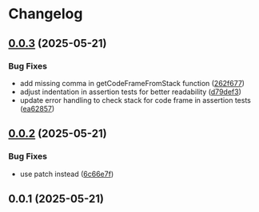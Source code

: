 # Changelog

## [0.0.3](https://github.com/robertsLando/assert-code-frame/compare/v0.0.2...v0.0.3) (2025-05-21)


### Bug Fixes

* add missing comma in getCodeFrameFromStack function ([262f677](https://github.com/robertsLando/assert-code-frame/commit/262f677fb1cd6f3700cb638f2697dea2744b26c2))
* adjust indentation in assertion tests for better readability ([d79def3](https://github.com/robertsLando/assert-code-frame/commit/d79def393aa5fc6820ea103366c79a69a4cd87dc))
* update error handling to check stack for code frame in assertion tests ([ea62857](https://github.com/robertsLando/assert-code-frame/commit/ea62857d2a0065a223f4374c922e526d83d0d9ca))

## [0.0.2](https://github.com/robertsLando/assert-code-frame/compare/v0.0.1...v0.0.2) (2025-05-21)


### Bug Fixes

* use patch instead ([6c66e7f](https://github.com/robertsLando/assert-code-frame/commit/6c66e7f19c72ddc94b62898bf5e80d3d7bb3d32d))

## 0.0.1 (2025-05-21)
